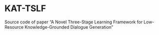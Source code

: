 # KAT-TSLF
Source code of paper “A Novel Three-Stage Learning Framework for Low-Resource Knowledge-Grounded Dialogue Generation”
